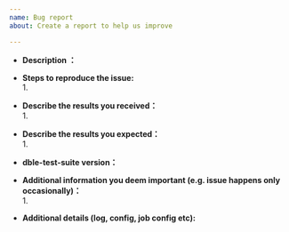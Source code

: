 ```yaml
---
name: Bug report
about: Create a report to help us improve

---
```

 
* **Description ：**  

* **Steps to reproduce the issue:**    
    1.  
* **Describe the results you received：**  
    1.
* **Describe the results you expected：**  
    1.
* **dble-test-suite version：** 
    
* **Additional information you deem important (e.g. issue happens only occasionally)：**  
    1.
* **Additional details (log, config, job config etc):**
